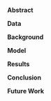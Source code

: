 **Abstract** <br>

**Data** <br>

**Background** <br>

**Model** <br>

**Results** <br>

**Conclusion** <br>

**Future Work** <br>